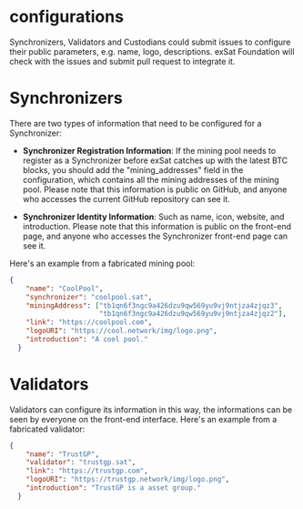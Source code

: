 # configurations
Synchronizers, Validators and Custodians could submit issues to configure their public parameters, e.g. name, logo, descriptions.
exSat Foundation will check with the issues and submit pull request to integrate it.

# Synchronizers
There are two types of information that need to be configured for a Synchronizer:

- **Synchronizer Registration Information**: If the mining pool needs to register as a Synchronizer before exSat catches up with the latest BTC blocks, you should add the "mining_addresses" field in the configuration, which contains all the mining addresses of the mining pool. Please note that this information is public on GitHub, and anyone who accesses the current GitHub repository can see it.

- **Synchronizer Identity Information**: Such as name, icon, website, and introduction. Please note that this information is public on the front-end page, and anyone who accesses the Synchronizer front-end page can see it.

Here's an example from a fabricated mining pool:
```json
{
    "name": "CoolPool",
    "synchronizer": "coolpool.sat",
    "miningAddress": ["tb1qn6f3ngc9a426dzu9qw569yu9vj9ntjza4zjqz3",
                      "tb1qn6f3ngc9a426dzu9qw569yu9vj9ntjza4zjqz2"],
    "link": "https://coolpool.com",
    "logoURI": "https://cool.network/img/logo.png",
    "introduction": "A cool pool."
  }
```

# Validators
Validators can configure its information in this way, the informations can be seen by everyone on the front-end interface. 
Here's an example from a fabricated validator:
```json
{
    "name": "TrustGP",
    "validator": "trustgp.sat",
    "link": "https://trustgp.com",
    "logoURI": "https://trustgp.network/img/logo.png",
    "introduction": "TrustGP is a asset group."
  }
```

